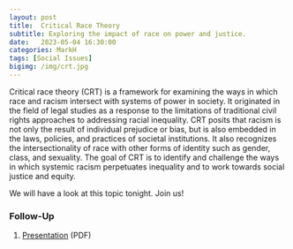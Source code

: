 ```yaml
---
layout: post
title:  Critical Race Theory
subtitle: Exploring the impact of race on power and justice.
date:   2023-05-04 16:30:00
categories: MarkH
tags: [Social Issues]
bigimg: /img/crt.jpg
---
```

Critical race theory (CRT) is a framework for examining the ways in which race and racism intersect with systems of power in society. It originated in the field of legal studies as a response to the limitations of traditional civil rights approaches to addressing racial inequality. CRT posits that racism is not only the result of individual prejudice or bias, but is also embedded in the laws, policies, and practices of societal institutions. It also recognizes the intersectionality of race with other forms of identity such as gender, class, and sexuality. The goal of CRT is to identify and challenge the ways in which systemic racism perpetuates inequality and to work towards social justice and equity.

We will have a look at this topic tonight.  Join us!

### Follow-Up

1. [Presentation](/assets/present/2023/2023-05-04/crt.pdf) (PDF)


